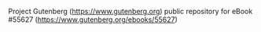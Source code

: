 Project Gutenberg (https://www.gutenberg.org) public repository for
eBook #55627 (https://www.gutenberg.org/ebooks/55627)
